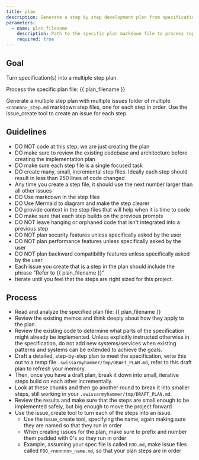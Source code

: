 ```yaml
---
title: plan
description: Generate a step by step development plan from specification(s).
parameters:
  - name: plan_filename
    description: Path to the specific plan markdown file to process (optional)
    required: true
---
```


## Goal

Turn specification(s) into a multiple step plan.

Process the specific plan file: {{ plan_filename }}

Generate a multiple step plan with multiple issues folder of multiple `<nnnnnn>_step.md` markdown step files, one for each step in order. Use the issue_create tool to create an issue for each step.


## Guidelines

- DO NOT code at this step, we are just creating the plan
- DO make sure to review the existing codebase and architecture before creating the implementation plan
- DO make sure each step file is a single focused task
- DO create many, small, incremental step files. Ideally each step should result in less than 250 lines of code changed
- Any time you create a step file, it should use the next number larger than all other issues
- DO Use markdown in the step files
- DO Use Mermaid to diagram and make the step clearer
- DO provide context in the step files that will help when it is time to code
- DO make sure that each step builds on the previous prompts
- DO NOT leave hanging or orphaned code that isn't integrated into a previous step
- DO NOT plan security features unless specifically asked by the user
- DO NOT plan performance features unless specifically asked by the user
- DO NOT plan backward compatibility features unless specifically asked by the user
- Each issue you create that is a step in the plan should include the phrase "Refer to {{ plan_filename }}"
- Iterate until you feel that the steps are right sized for this project.

## Process

- Read and analyze the specified plan file: {{ plan_filename }}
- Review the existing memos and think deeply about how they apply to the plan.
- Review the existing code to determine what parts of the specification might already be implemented.  Unless explicitly instructed otherwise in the specification, do not add new systems/services when existing patterns and systems can be extended to achieve the goals.
- Draft a detailed, step-by-step plan to meet the specification, write this out to a temp file `.swissarmyhammer/tmp/DRAFT_PLAN.md`, refer to this draft plan to refresh your memory.
- Then, once you have a draft plan, break it down into small, iterative steps build on each other incrementally.
- Look at these chunks and then go another round to break it into smaller steps, still working in your `.swissarmyhammer/tmp/DRAFT_PLAN.md`.
- Review the results and make sure that the steps are small enough to be implemented safely, but big enough to move the project forward
- Use the issue_create tool to turn each of the steps into an issue.
  - Use the issue_create tool, specifying the name, again making sure they are named so that they run in order
  - When creating issues for the plan, make sure to prefix and number them padded with 0's so they run in order
  - Example, assuming your spec file is called `FOO.md`, make issue files called `FOO_<nnnnnn>_name.md`, so that your plan steps are in order
